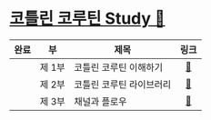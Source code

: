# [코틀린 코루틴 Study 📖](https://product.kyobobook.co.kr/detail/S000210537188)

| 완료 |  부   | 제목            |                                    링크                                     |
|:--:|:----:|---------------|:-------------------------------------------------------------------------:|
|    | 제 1부 | 코틀린 코루틴 이해하기  | [📜](https://github.com/ppeper/Kotlin-Coroutines/tree/main/docs/chapter1) |
|    | 제 2부 | 코틀린 코루틴 라이브러리 | [📜](https://github.com/ppeper/Kotlin-Coroutines/tree/main/docs/chapter2) |
|    | 제 3부 | 채널과 플로우       | [📜](https://github.com/ppeper/Kotlin-Coroutines/tree/main/docs/chapter3) |


